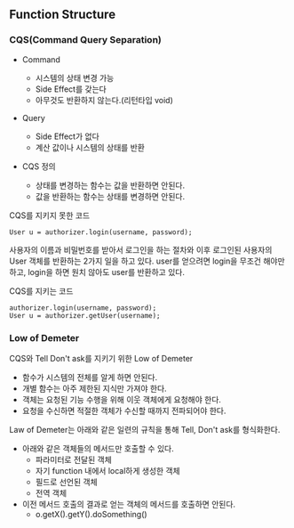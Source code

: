 ## Function Structure

### CQS(Command Query Separation)

- Command
  - 시스템의 상태 변경 가능
  - Side Effect를 갖는다
  - 아무것도 반환하지 않는다.(리턴타입 void)

- Query
  - Side Effect가 없다
  - 계산 값이나 시스템의 상태를 반환

- CQS 정의
  - 상태를 변경하는 함수는 값을 반환하면 안된다.
  - 값을 반환하는 함수는 상태를 변경하면 안된다. 
  
CQS를 지키지 못한 코드
```
User u = authorizer.login(username, password);
```

사용자의 이름과 비밀번호를 받아서 로그인을 하는 절차와 이후 로그인된 사용자의 User 객체를 반환하는 2가지 일을 하고 있다.
user를 얻으려면 login을 무조건 해야만 하고, login을 하면 원치 않아도 user를 반환하고 있다.

CQS를 지키는 코드
```
authorizer.login(username, password);
User u = authorizer.getUser(username);
```

### Low of Demeter

CQS와 Tell Don't ask를 지키기 위한 Low of Demeter

- 함수가 시스템의 전체를 알게 하면 안된다.
- 개별 함수는 아주 제한된 지식만 가져야 한다.
- 객체는 요청된 기능 수행을 위해 이웃 객체에게 요청해야 한다.
- 요청을 수신하면 적절한 객체가 수신할 때까지 전파되어야 한다.

Law of Demeter는 아래와 같은 일련의 규칙을 통해 Tell, Don't ask를 형식화한다.
- 아래와 같은 객체들의 메서드만 호출할 수 있다.
  - 파라미터로 전달된 객체
  - 자기 function 내에서 local하게 생성한 객체
  - 필드로 선언된 객체
  - 전역 객체
- 이전 메서드 호출의 결과로 얻는 객체의 메서드를 호출하면 안된다.
  - o.getX().getY().doSomething()